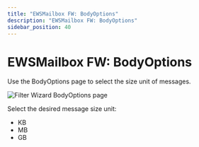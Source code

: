 ```yaml
---
title: "EWSMailbox FW: BodyOptions"
description: "EWSMailbox FW: BodyOptions"
sidebar_position: 40
---
```


# EWSMailbox FW: BodyOptions

Use the BodyOptions page to select the size unit of messages.

![Filter Wizard BodyOptions page](/images/accessanalyzer/12.0/admin/datacollector/ewsmailbox/filterwizard/bodyoptions.webp)

Select the desired message size unit:

- KB
- MB
- GB
